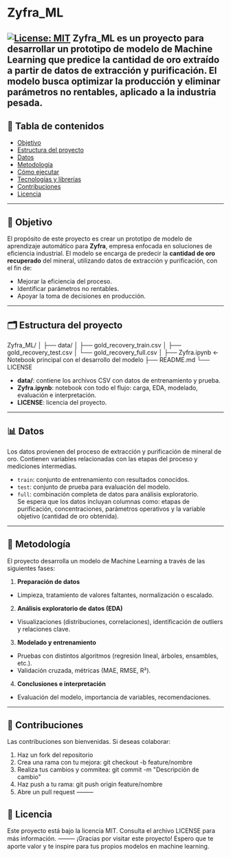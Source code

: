 # Zyfra_ML
[![License: MIT](https://img.shields.io/badge/License-MIT-blue.svg)](LICENSE)
**Zyfra_ML** es un proyecto para desarrollar un prototipo de modelo de **Machine Learning** que predice la cantidad de oro extraído a partir de datos de extracción y purificación. El modelo busca optimizar la producción y eliminar parámetros no rentables, aplicado a la industria pesada.
---
## 📌 Tabla de contenidos
- [Objetivo](#objetivo)  
- [Estructura del proyecto](#estructura-del-proyecto)  
- [Datos](#datos)  
- [Metodología](#metodología)  
- [Cómo ejecutar](#cómo-ejecutar)  
- [Tecnologías y librerías](#tecnologías-y-librerías)  
- [Contribuciones](#contribuciones)  
- [Licencia](#licencia)  
---
## 🎯 Objetivo
El propósito de este proyecto es crear un prototipo de modelo de aprendizaje automático para **Zyfra**, empresa enfocada en soluciones de eficiencia industrial. El modelo se encarga de predecir la **cantidad de oro recuperado** del mineral, utilizando datos de extracción y purificación, con el fin de:
- Mejorar la eficiencia del proceso.  
- Identificar parámetros no rentables.  
- Apoyar la toma de decisiones en producción.  
---
## 🗂 Estructura del proyecto
Zyfra_ML/
│
├── data/
│   ├── gold_recovery_train.csv
│   ├── gold_recovery_test.csv
│   └── gold_recovery_full.csv
│
├── Zyfra.ipynb            ← Notebook principal con el desarrollo del modelo
├── README.md
└── LICENSE

- **data/**: contiene los archivos CSV con datos de entrenamiento y prueba.  
- **Zyfra.ipynb**: notebook con todo el flujo: carga, EDA, modelado, evaluación e interpretación.  
- **LICENSE**: licencia del proyecto.  
---
## 📊 Datos
Los datos provienen del proceso de extracción y purificación de mineral de oro. Contienen variables relacionadas con las etapas del proceso y mediciones intermedias.
- `train`: conjunto de entrenamiento con resultados conocidos.  
- `test`: conjunto de prueba para evaluación del modelo.  
- `full`: combinación completa de datos para análisis exploratorio.  
Se espera que los datos incluyan columnas como: etapas de purificación, concentraciones, parámetros operativos y la variable objetivo (cantidad de oro obtenida).
---
## 🧠 Metodología
El proyecto desarrolla un modelo de Machine Learning a través de las siguientes fases:
1. **Preparación de datos**  
  - Limpieza, tratamiento de valores faltantes, normalización o escalado.  
2. **Análisis exploratorio de datos (EDA)**  
  - Visualizaciones (distribuciones, correlaciones), identificación de outliers y relaciones clave.  
3. **Modelado y entrenamiento**  
  - Pruebas con distintos algoritmos (regresión lineal, árboles, ensambles, etc.).  
  - Validación cruzada, métricas (MAE, RMSE, R²).  
4. **Conclusiones e interpretación**  
  - Evaluación del modelo, importancia de variables, recomendaciones.
---

## 🤝 Contribuciones
Las contribuciones son bienvenidas. Si deseas colaborar:
1. Haz un fork del repositorio
2. Crea una rama con tu mejora: git checkout -b feature/nombre
3. Realiza tus cambios y commitea: git commit -m "Descripción de cambio"
4. Haz push a tu rama: git push origin feature/nombre
5. Abre un pull request
⸻
## 📄 Licencia
Este proyecto está bajo la licencia MIT. Consulta el archivo LICENSE para más información.
⸻
¡Gracias por visitar este proyecto! Espero que te aporte valor y te inspire para tus propios modelos en machine learning.
